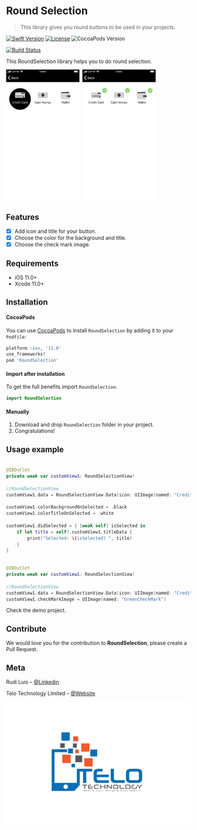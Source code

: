 # Round Selection
> This library gives you round buttons to be used in your projects.

[![Swift Version][swift-image]][swift-url]
[![License][license-image]][license-url]
![CocoaPods Version][cocoapods-image]

[![Build Status][bitrise-image]][bitrise-url]

This RoundSelection library helps you to do round selection.

<kbd><img src="Images/example1.png" width="200">  <img src="Images/example2.png" width="200"></kbd>

## Features

- [x] Add icon and title for your button.
- [x] Choose the color for the background and title.
- [x] Choose the check mark image.

## Requirements

- iOS 11.0+
- Xcode 11.0+

## Installation

#### CocoaPods
You can use [CocoaPods](http://cocoapods.org/) to install `RoundSelection` by adding it to your `Podfile`:

```ruby
platform :ios, '11.0'
use_frameworks!
pod 'RoundSelection'
```

#### Import after installation
To get the full benefits import `RoundSelection`.

``` swift
import RoundSelection
```
#### Manually
1. Download and drop ```RoundSelection``` folder in your project.  
2. Congratulations!  

## Usage example

```swift

@IBOutlet
private weak var customView1: RoundSelectionView!

//RoundSelectionView
customView1.data = RoundSelectionView.Data(icon: UIImage(named: "CreditCard"), title: "Credit Card")

customView1.colorBackgroundOnSelected = .black
customView1.colorTitleOnSelected = .white

customView1.didSelected = { [weak self] isSelected in
    if let title = self?.customView1.titleData {
        print("Selected: \(isSelected) ", title)
    }
}
```

```swift

@IBOutlet
private weak var customView1: RoundSelectionView!

//RoundSelectionView
customView1.data = RoundSelectionView.Data(icon: UIImage(named: "CreditCard"), title: "Credit Card")
customView1.checkMarkImage = UIImage(named: "GreenCheckMark")

```

Check the demo project.

## Contribute

We would love you for the contribution to **RoundSelection**, please create a Pull Request.

## Meta

Rudi Luis – [@Linkedin](http://linkedin.com/in/ruditluis)

Telo Technology Limited – [@Website](https://telotechnology.com)

![](Images/logo.jpg)

[swift-image]: https://img.shields.io/badge/swift-5.0-red.svg
[swift-url]: https://swift.org/
[bitrise-image]: https://app.bitrise.io/app/568f8ac0a61af5ec/status.svg?token=nPVne2W827u-Dz3IxZ3m_A&branch=master
[bitrise-url]: https://app.bitrise.io/app/568f8ac0a61af5ec
[license-image]: https://img.shields.io/badge/License-MIT-blue.svg
[license-url]: LICENSE
[cocoapods-image]:https://img.shields.io/badge/pod-1.8.3-blueviolet.svg

